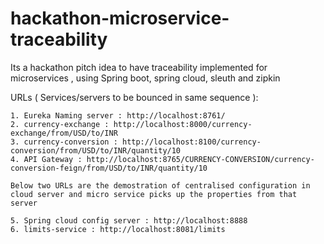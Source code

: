 # hackathon-microservice-traceability
Its a hackathon pitch idea to have traceability implemented for microservices , using Spring boot, spring cloud, sleuth and zipkin

URLs ( Services/servers to be bounced in same sequence ):
	
	1. Eureka Naming server : http://localhost:8761/
	2. currency-exchange : http://localhost:8000/currency-exchange/from/USD/to/INR
	3. currency-conversion : http://localhost:8100/currency-conversion/from/USD/to/INR/quantity/10
	4. API Gateway : http://localhost:8765/CURRENCY-CONVERSION/currency-conversion-feign/from/USD/to/INR/quantity/10
	
	Below two URLs are the demostration of centralised configuration in cloud server and micro service picks up the properties from that server 
	
	5. Spring cloud config server : http://localhost:8888	
	6. limits-service : http://localhost:8081/limits

